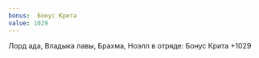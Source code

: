 ```yaml
---
bonus:  Бонус Крита 
value: 1029
---
```

Лорд ада, Владыка лавы, Брахма, Ноэлл в отряде: Бонус Крита +1029
